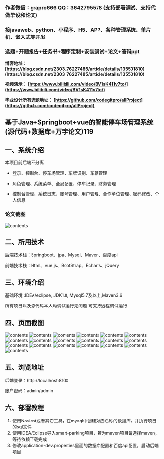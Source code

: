 ### 作者微信：grapro666 QQ：3642795578 (支持部署调试、支持代做毕设和论文)

### 接javaweb、python、小程序、H5、APP、各种管理系统、单片机、嵌入式等开发

### 选题+开题报告+任务书+程序定制+安装调试+论文+答辩ppt

**博客地址：
[https://blog.csdn.net/2303_76227485/article/details/135501810](https://blog.csdn.net/2303_76227485/article/details/135501810)**

**视频演示：
[https://www.bilibili.com/video/BV1sK411v7to/](https://www.bilibili.com/video/BV1sK411v7to/)**

**毕业设计所有选题地址：
[https://github.com/codegitpro/allProject](https://github.com/codegitpro/allProject)**

## 基于Java+Springboot+vue的智能停车场管理系统(源代码+数据库+万字论文)119

## 一、系统介绍
本项目前后端不分离

- 登录、控制台、停车场管理、车牌识别、车辆管理

- 角色管理、系统菜单、全局配置、停车记录、财务管理

- 控制台管理、系统日志、账号管理、用户管理、合作单位管理、密码修改、个人信息

### 论文截图
![contents](./picture/picture1.png)

## 二、所用技术

后端技术栈：Springboot、jpa、Mysql、Maven、百度api

前端技术栈：Html、vue.js、BootStrap、Echarts、jQuery

## 三、环境介绍

基础环境 :IDEA/eclipse, JDK1.8, Mysql5.7及以上,Maven3.6

所有项目以及源代码本人均调试运行无问题 可支持远程调试运行

## 四、页面截图
![contents](./picture/picture2.png)
![contents](./picture/picture3.png)
![contents](./picture/picture4.png)
![contents](./picture/picture5.png)
![contents](./picture/picture6.png)
![contents](./picture/picture7.png)
![contents](./picture/picture8.png)
![contents](./picture/picture9.png)
![contents](./picture/picture10.png)
![contents](./picture/picture11.png)
![contents](./picture/picture12.png)
![contents](./picture/picture13.png)
![contents](./picture/picture14.png)
![contents](./picture/picture15.png)
![contents](./picture/picture16.png)
![contents](./picture/picture17.png)
![contents](./picture/picture18.png)
![contents](./picture/picture19.png)
![contents](./picture/picture20.png)

## 五、浏览地址

后端登录：http://localhost:8100

账户密码：admin/admin

## 六、部署教程
1. 使用Navicat或者其它工具，在mysql中创建对应名称的数据库，并执行项目的sql文件
2. 使用IDEA/Eclipse导入smart-parking项目，若为maven项目请选择maven，等待依赖下载完成
3. 修改application-dev.properties里面的数据库配置和百度api配置，启动后端项目

